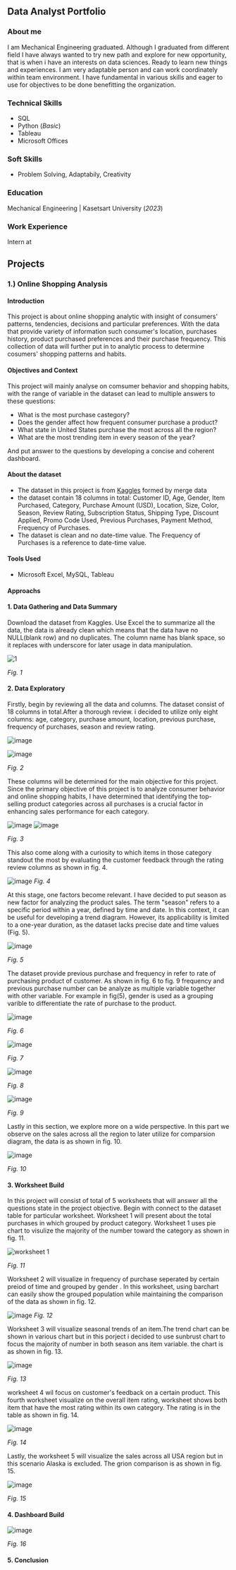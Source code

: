 ## Data Analyst Portfolio
### About me
I am Mechanical Engineering graduated. Although I graduated from different field I have always wanted to try new path and explore for new opportunity, that is when i have an interests on data sciences. Ready to learn new things and experiences. I am very adaptable person and can work coordinately within team environment. I have fundamental in various skills and eager to use for objectives to be done benefitting the organization.

### Technical Skills
- SQL
- Python (_Basic_)
- Tableau 
- Microsoft Offices 

### Soft Skills 
- Problem Solving, Adaptabily, Creativity

### Education
Mechanical Engineering | Kasetsart University (_2023_)

### Work Experience
Intern at 

## Projects 
### 1.) Online Shopping Analysis
#### Introduction
This project is about online shopping analytic with insight of consumers' patterns, tendencies, decisions and particular preferences. With the data that provide variety of information such consumer's location, purchases history, product purchased preferences and their purchase frequency. This collection of data will further put in to analytic process to determine cosumers' shopping patterns and habits.

#### Objectives and Context
This project will mainly analyse on comsumer behavior and shopping habits, with the range of variable in the dataset can lead to multiple answers to these questions:
- What is the most purchase castegory?
- Does the gender affect how frequent consumer purchase a product?
- What state in United States purchase the most across all the region?
- What are the most trending item in every season of the year?

And put answer to the questions by developing a concise and coherent dashboard.

#### About the dataset
- The dataset in this project is from [Kaggles](https://www.kaggle.com/datasets/zeesolver/consumer-behavior-and-shopping-habits-dataset) formed by merge data 
- the dataset contain 18 columns in total: Customer ID, Age, Gender, Item Purchased, Category, Purchase Amount (USD), Location, Size, Color, Season, Review Rating, Subscription Status, Shipping Type, Discount Applied,
  Promo Code Used, Previous Purchases, Payment Method, Frequency of Purchases.
- The dataset is clean and no date-time value. The Frequency of Purchases is a reference to date-time value.

#### Tools Used
- Microsoft Excel, MySQL, Tableau

#### Approachs

#### 1. Data Gathering and Data Summary
Download the dataset from Kaggles. Use Excel the to summarize all the data, the data is already clean which means that the data have no NULL(blank row) and no duplicates. The column name has blank space, so it replaces with underscore for later usage in data manipulation. 

![1](https://github.com/user-attachments/assets/bf01def0-d8ba-488d-9667-b467794f700b)

*Fig. 1*

#### 2. Data Exploratory 
Firstly, begin by reviewing all the data and columns. The dataset consist of 18 columns in total.After a thorough review. i decided to utilize only eight columns: age, category, purchase amount, location, previous purchase, frequency of purchases, season and review rating.

![image](https://github.com/user-attachments/assets/b444912d-25f8-4343-ad52-b48f6b11b919)

![image](https://github.com/user-attachments/assets/01fbf644-0de5-457d-8c96-e2ec912a042d) 

*Fig. 2*

These columns will be determined for the main objective for this project. Since the primary objective of this project is to analyze consumer behavior and online shopping habits, I have determined that identifying the top-selling product categories across all purchases is a crucial factor in enhancing sales performance for each category.

![image](https://github.com/user-attachments/assets/6067c789-f575-4bbc-88df-938bde27705d) ![image](https://github.com/user-attachments/assets/c8fd4a09-fd00-4d13-9707-c55f0e5d58cf)

*Fig. 3*

This also come along with a curiosity to which items in those category standout the most by evaluating the customer feedback through the rating review columns as shown in fig. 4.

![image](https://github.com/user-attachments/assets/ad83a317-a80c-4e67-9325-999142510e23)
*Fig. 4*


At this stage, one factors become relevant. I have decided to put season as new factor for analyzing the product sales.
The term "season" refers to a specific period within a year, defined by time and date. In this context, it can be useful for developing a trend diagram. However, its applicability is limited to a one-year duration, as the dataset lacks precise date and time values (Fig. 5).

![image](https://github.com/user-attachments/assets/89de2eba-a563-4c69-b009-9ddd55567de4)

*Fig. 5*

The dataset provide previous purchase and frequency in refer to rate of purchasing product of customer. As shown in fig. 6 to fig. 9 frequency and previous purchase number can be analyze as multiple variable together with other variable. For example in fig(5), gender is used as a grouping varible to differentiate the rate of purchase to the product.

![image](https://github.com/user-attachments/assets/7f2d9bcd-d3bb-43ab-bea4-c14e7a1b36bc)

*Fig. 6*

![image](https://github.com/user-attachments/assets/1c30fc5c-26cf-402b-93c0-176854240d8b)

*Fig. 7*

![image](https://github.com/user-attachments/assets/de49049e-d1f3-4e1c-af4d-193dd8ecc060)

*Fig. 8*

![image](https://github.com/user-attachments/assets/3994855a-e1d2-47af-bc32-599f7e9df8eb)

*Fig. 9*

Lastly in this section, we explore more on a wide perspective. In this part we observe on the sales across all the region to later utilize for comparsion diagram, the data is as shown in fig. 10. 

![image](https://github.com/user-attachments/assets/445f1241-5617-4afa-84ae-4982e0e24ef2)

*Fig. 10*

#### 3. Worksheet Build

In this project will consist of total of 5 worksheets that will answer all the questions state in the project objective. Begin with connect to the dataset table for particular worksheet. Worksheet 1 will present about the total purchases in which grouped by product category. Worksheet 1 uses pie chart to visulize the majority of the number toward the category as shown in fig. 11.

![worksheet 1 ](https://github.com/user-attachments/assets/6edd6beb-758a-4626-a84b-a784900bc505)

*Fig. 11*

Worksheet 2 will visualize in frequency of purchase seperated by certain preiod of time and grouped by gender . In this worksheet, using barchart can easily show the grouped population while maintaining the comparison of the data as shown in fig. 12.

![image](https://github.com/user-attachments/assets/39dc595e-cd5e-4e85-b2c8-54f647050405)
*Fig. 12*

Worksheet 3 will visualize seasonal trends of an item.The trend chart can be shown in various chart but in this porject i decided to use sunbrust chart to focus the majority of number in both season ans item variable. the chart is as shown in fig. 13.

![image](https://github.com/user-attachments/assets/a6b9da96-c750-482b-9b6c-5917b1610cf7)

*Fig. 13*

worksheet 4 wil focus on customer's feedback on a certain product. This fourth worksheet visualize on the overall item rating, worksheet shows both item that have the most rating within its own category. The rating is in the table as shown in fig. 14.

![image](https://github.com/user-attachments/assets/5415eade-d195-4b67-beb7-9a04021d7be5)

*Fig. 14*

Lastly, the worksheet 5 will visualize the sales across all USA region but in this scenario Alaska is excluded. The grion comparison is as shown in fig. 15.

![image](https://github.com/user-attachments/assets/eb99356e-8db7-461a-abde-99406d941799)

*Fig. 15*

#### 4. Dashboard Build



![image](https://github.com/user-attachments/assets/d0d4c263-224c-45e2-8616-87a3669cf183)

*Fig. 16*

#### 5. Conclusion

